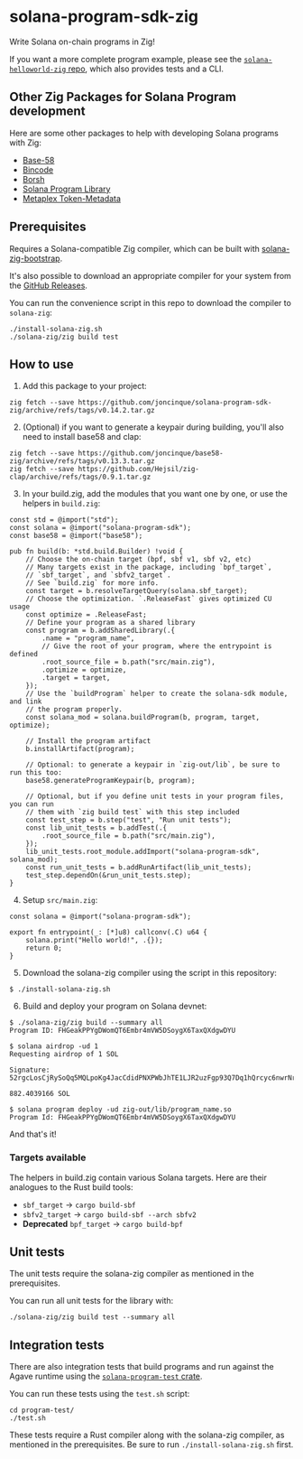 # solana-program-sdk-zig

Write Solana on-chain programs in Zig!

If you want a more complete program example, please see the
[`solana-helloworld-zig` repo](https://github.com/joncinque/solana-helloworld-zig),
which also provides tests and a CLI.

## Other Zig Packages for Solana Program development

Here are some other packages to help with developing Solana programs with Zig:

* [Base-58](https://github.com/joncinque/base58-zig)
* [Bincode](https://github.com/joncinque/bincode-zig)
* [Borsh](https://github.com/joncinque/borsh-zig)
* [Solana Program Library](https://github.com/joncinque/solana-program-library-zig)
* [Metaplex Token-Metadata](https://github.com/joncinque/mpl-token-metadata-zig)

## Prerequisites

Requires a Solana-compatible Zig compiler, which can be built with
[solana-zig-bootstrap](https://github.com/joncinque/solana-zig-bootstrap).

It's also possible to download an appropriate compiler for your system from the
[GitHub Releases](https://github.com/joncinque/solana-zig-bootstrap/releases).

You can run the convenience script in this repo to download the compiler to
`solana-zig`:

```
./install-solana-zig.sh
./solana-zig/zig build test
```

## How to use

1. Add this package to your project:

```console
zig fetch --save https://github.com/joncinque/solana-program-sdk-zig/archive/refs/tags/v0.14.2.tar.gz
```

2. (Optional) if you want to generate a keypair during building, you'll also
need to install base58 and clap:

```console
zig fetch --save https://github.com/joncinque/base58-zig/archive/refs/tags/v0.13.3.tar.gz
zig fetch --save https://github.com/Hejsil/zig-clap/archive/refs/tags/0.9.1.tar.gz
```

3. In your build.zig, add the modules that you want one by one, or use the
helpers in `build.zig`:

```zig
const std = @import("std");
const solana = @import("solana-program-sdk");
const base58 = @import("base58");

pub fn build(b: *std.build.Builder) !void {
    // Choose the on-chain target (bpf, sbf v1, sbf v2, etc)
    // Many targets exist in the package, including `bpf_target`,
    // `sbf_target`, and `sbfv2_target`.
    // See `build.zig` for more info.
    const target = b.resolveTargetQuery(solana.sbf_target);
    // Choose the optimization. `.ReleaseFast` gives optimized CU usage
    const optimize = .ReleaseFast;
    // Define your program as a shared library
    const program = b.addSharedLibrary(.{
        .name = "program_name",
        // Give the root of your program, where the entrypoint is defined
        .root_source_file = b.path("src/main.zig"),
        .optimize = optimize,
        .target = target,
    });
    // Use the `buildProgram` helper to create the solana-sdk module, and link
    // the program properly.
    const solana_mod = solana.buildProgram(b, program, target, optimize);

    // Install the program artifact
    b.installArtifact(program);

    // Optional: to generate a keypair in `zig-out/lib`, be sure to run this too:
    base58.generateProgramKeypair(b, program);

    // Optional, but if you define unit tests in your program files, you can run
    // them with `zig build test` with this step included
    const test_step = b.step("test", "Run unit tests");
    const lib_unit_tests = b.addTest(.{
        .root_source_file = b.path("src/main.zig"),
    });
    lib_unit_tests.root_module.addImport("solana-program-sdk", solana_mod);
    const run_unit_tests = b.addRunArtifact(lib_unit_tests);
    test_step.dependOn(&run_unit_tests.step);
}
```

4. Setup `src/main.zig`:

```zig
const solana = @import("solana-program-sdk");

export fn entrypoint(_: [*]u8) callconv(.C) u64 {
    solana.print("Hello world!", .{});
    return 0;
}
```

5. Download the solana-zig compiler using the script in this repository:

```console
$ ./install-solana-zig.sh
```

6. Build and deploy your program on Solana devnet:

```console
$ ./solana-zig/zig build --summary all
Program ID: FHGeakPPYgDWomQT6Embr4mVW5DSoygX6TaxQXdgwDYU

$ solana airdrop -ud 1
Requesting airdrop of 1 SOL

Signature: 52rgcLosCjRySoQq5MQLpoKg4JacCdidPNXPWbJhTE1LJR2uzFgp93Q7Dq1hQrcyc6nwrNrieoN54GpyNe8H4j3T

882.4039166 SOL

$ solana program deploy -ud zig-out/lib/program_name.so
Program Id: FHGeakPPYgDWomQT6Embr4mVW5DSoygX6TaxQXdgwDYU
```

And that's it!

### Targets available

The helpers in build.zig contain various Solana targets. Here are their analogues
to the Rust build tools:

* `sbf_target` -> `cargo build-sbf`
* `sbfv2_target` -> `cargo build-sbf --arch sbfv2`
* **Deprecated** `bpf_target` -> `cargo build-bpf`

## Unit tests

The unit tests require the solana-zig compiler as mentioned in the prerequisites.

You can run all unit tests for the library with:

```console
./solana-zig/zig build test --summary all
```

## Integration tests

There are also integration tests that build programs and run against the Agave
runtime using the
[`solana-program-test` crate](https://crates.io/crates/solana-program-test).

You can run these tests using the `test.sh` script:

```console
cd program-test/
./test.sh
```

These tests require a Rust compiler along with the solana-zig compiler, as
mentioned in the prerequisites. Be sure to run `./install-solana-zig.sh` first.
